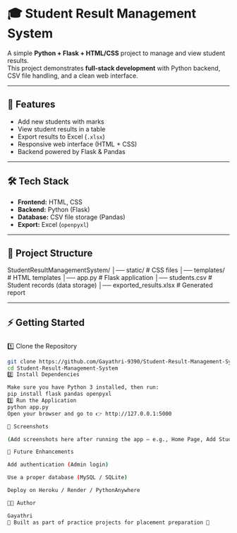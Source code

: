 # 🎓 Student Result Management System

A simple **Python + Flask + HTML/CSS** project to manage and view student results.  
This project demonstrates **full-stack development** with Python backend, CSV file handling, and a clean web interface.  

---

## 🚀 Features
- Add new students with marks  
- View student results in a table  
- Export results to Excel (`.xlsx`)  
- Responsive web interface (HTML + CSS)  
- Backend powered by Flask & Pandas  

---

## 🛠 Tech Stack
- **Frontend:** HTML, CSS  
- **Backend:** Python (Flask)  
- **Database:** CSV file storage (Pandas)  
- **Export:** Excel (`openpyxl`)  

---

## 📂 Project Structure
StudentResultManagementSystem/
│── static/ # CSS files
│── templates/ # HTML templates
│── app.py # Flask application
│── students.csv # Student records (data storage)
│── exported_results.xlsx # Generated report

---

## ⚡ Getting Started

### 
1️⃣ Clone the Repository
```bash
git clone https://github.com/Gayathri-9390/Student-Result-Management-System.git
cd Student-Result-Management-System
2️⃣ Install Dependencies

Make sure you have Python 3 installed, then run:
pip install flask pandas openpyxl
3️⃣ Run the Application
python app.py
Open your browser and go to 👉 http://127.0.0.1:5000

📸 Screenshots

(Add screenshots here after running the app — e.g., Home Page, Add Student Form, Results Page)

📌 Future Enhancements

Add authentication (Admin login)

Use a proper database (MySQL / SQLite)

Deploy on Heroku / Render / PythonAnywhere

👩‍💻 Author

Gayathri
📌 Built as part of practice projects for placement preparation 🚀
